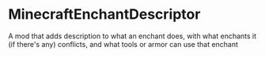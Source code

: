 # MinecraftEnchantDescriptor
A mod that adds description to what an enchant does, with what enchants it (if there's any) conflicts, and what tools or armor can use that enchant
